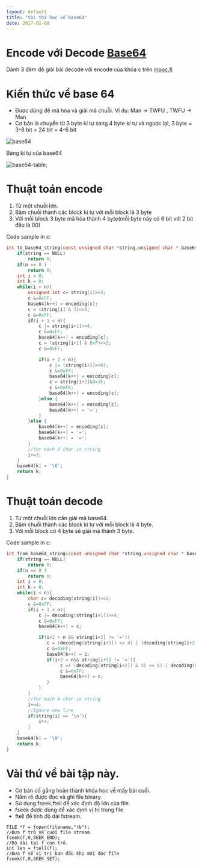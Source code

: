 ```yaml
---
layout: default 
title: "Vài thứ học về base64"
date: 2017-02-08
---
```

# Encode với Decode [Base64](https://en.wikipedia.org/wiki/Base64)

Dành 3 đêm để giải bài decode với encode của khóa c trên [mooc.fi](http://2016-aalto-c.tmchq.co/en/Module_5/index.html#desc-3-en)

# Kiến thức về base 64
- Được dùng để mã hóa và giải mã chuỗi. Ví dụ: Man -> TWFU , TWFU -> Man
- Cơ bản là chuyển từ 3 byte kí tự sang 4 byte kí tự và ngược lại, 3 byte = 3`*`8 bit = 24 bit = 4`*`6 bit

![base64](https://cloud.githubusercontent.com/assets/8192210/22764610/421eefbc-ee9e-11e6-9952-0e77e03b9dec.png)

Bảng kí tự của base64

![base64-table](https://cloud.githubusercontent.com/assets/8192210/22764615/47882874-ee9e-11e6-8acf-16824cd25601.png);

# Thuật toán encode 
1. Từ một chuỗi lớn.
2. Băm chuỗi thành các block kí tự với mỗi block là 3 byte
3. Với mỗi block 3 byte mã hóa thành 4 byte(mỗi byte này có 6 bit với 2 bit đầu là 00)

Code sample in c:

```c
int to_base64_string(const unsigned char *string,unsigned char * base64,const int n){
    if(string == NULL)
        return 0;
    if(n == 0 )
        return 0;
    int i = 0;
    int k = 0;
    while(i < n){
        unsigned int c= string[i]>>2; 
        c &=0xFF;
        base64[k++] = encoding[c];
        c = (string[i] & 3)<<4;
        c &=0xFF;
        if(i + 1 < n){
            c |= string[i+1]>>4;
            c &=0xFF;
            base64[k++] = encoding[c];
            c = (string[i+1] & 0xF)<<2;
            c &=0xFF;

            if(i + 2 < n){
                c |= (string[i+2]>>6);
                c &=0xFF;
                base64[k++] = encoding[c];
                c = string[i+2]&0x3F;
                c &=0xFF;
                base64[k++] = encoding[c];
            }else {
                base64[k++] = encoding[c];
                base64[k++] = '=';
            }
        }else {
            base64[k++] = encoding[c];
            base64[k++] = '=';
            base64[k++] = '=';
        }
        //for each 3 char in string
        i+=3;
    }
    base64[k] = '\0';
    return k;
}
```

# Thuật toán decode 
1. Tư một chuỗi lớn cần giải mã base64.
2. Băm chuỗi thành các block kí tự với mỗi block là 4 byte.
3. Với mỗi block có 4 byte sẽ giải mã thành 3 byte.


Code sample in c:

```c
int from_base64_string(const unsigned char *string,unsigned char * base64, const int n){
    if(string == NULL)
        return 0;
    if(n == 0 )
        return 0;
    int i = 0;
    int k = 0;
    while(i < n){
        char c= decoding(string[i])<<2; 
        c &=0xFF;
        if(i + 1 < n){
            c |= decoding(string[i+1])>>4;
            c &=0xFF;
            base64[k++] = c;

            if(i+2 < n && string[i+2] != '='){
               c = (decoding(string[i+1]) << 4) | (decoding(string[i+2]) >>2); 
               c &=0xFF;
               base64[k++] = c;
               if(i+3 < n&& string[i+3] != '='){
                    c =( (decoding(string[i+2]) & 3) << 6) | decoding(string[i+3]);
                    c &=0xFF;
                    base64[k++] = c;
               }
            }
        }
        //for each 4 char in string
        i+=4;
        //Ignore new line
        if(string[i] == '\n'){
            i++;
        }
    }
    base64[k] = '\0';
    return k;
}
```

# Vài thứ về bài tập này.
- Cơ bản cố gắng hoàn thành khóa học về mấy bài cuối.
- Nắm rõ được đọc và ghi file binary. 
- Sử dụng fseek,ftell để xác định độ lớn của file.
- fseek được dùng để xác định vị trị trong file 
- ftell để tính độ dài fstream.

```
FILE *f = fopen(filename,"rb");
//Đưa f trỏ về cuối file stream.
fseek(f,0,SEEK_END);
//Độ dài tại f con trỏ.
int len = ftell(f);
//Đưa f về vị trí ban đầu khi mới đọc file
fseek(f,0,SEEK_SET);
```

